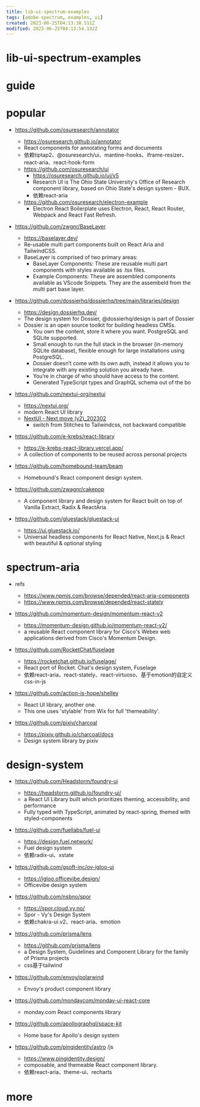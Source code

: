 ```yaml
---
title: lib-ui-spectrum-examples
tags: [adobe-spectrum, examples, ui]
created: 2023-06-25T04:13:38.511Z
modified: 2023-06-25T04:13:54.132Z
---
```


# lib-ui-spectrum-examples

# guide

# popular
- https://github.com/osuresearch/annotator
  - https://osuresearch.github.io/annotator
  - React components for annotating forms and documents
  - 依赖tiptap2、@osuresearch/ui、mantine-hooks、iframe-resizer、react-aria、react-hook-form
  - https://github.com/osuresearch/ui
    - https://osuresearch.github.io/ui/v5
    - Research UI is The Ohio State University's Office of Research component library, based on Ohio State's design system - BUX.
    - 依赖react-aria
  - https://github.com/osuresearch/electron-example
    - Electron React Boilerplate uses Electron, React, React Router, Webpack and React Fast Refresh.

- https://github.com/zwgnr/BaseLayer
  - https://baselayer.dev/
  - Re-usable multi part components built on React Aria and TailwindCSS.
  - BaseLayer is comprised of two primary areas:
    - BaseLayer Components: These are reusable multi part components with styles available as .tsx files.
    - Example Components: These are assembled components available as VScode Snippets. They are the assembeld from the multi part base layer.

- https://github.com/dossierhq/dossierhq/tree/main/libraries/design
  - https://design.dossierhq.dev/
  - The design system for Dossier, @dossierhq/design is part of Dossier
  - Dossier is an open source toolkit for building headless CMSs.
    - You own the content, store it where you want. PostgreSQL and SQLite supported.
    - Small enough to run the full stack in the browser (in-memory SQLite database), flexible enough for large installations using PostgreSQL.
    - Dossier doesn’t come with its own auth, instead it allows you to integrate with any existing solution you already have.
    - You’re in charge of who should have access to the content. 
    - Generated TypeScript types and GraphQL schema out of the bo

- https://github.com/nextui-org/nextui
  - https://nextui.org/
  - modern React UI library
  - [NextUI - Next move (v2)_202302](https://github.com/nextui-org/nextui/discussions/1035)
    - switch from Stitches to Tailwindcss, not backward compatible

- https://github.com/e-krebs/react-library
  - https://e-krebs-react-library.vercel.app/
  - A collection of components to be reused across personal projects

- https://github.com/homebound-team/beam
  - Homebound's React component design system.

- https://github.com/zwagnr/cakepop
  - A component library and design system for React built on top of Vanilla Extract, Radix & ReactAria.

- https://github.com/gluestack/gluestack-ui
  - https://ui.gluestack.io/
  - Universal headless components for React Native, Next.js & React with beautiful & optional styling
# spectrum-aria
- refs
  - https://www.npmjs.com/browse/depended/react-aria-components
  - https://www.npmjs.com/browse/depended/react-stately

- https://github.com/momentum-design/momentum-react-v2
  - https://momentum-design.github.io/momentum-react-v2/
  - a reusable React component library for Cisco's Webex web applications derived from Cisco's Momentum Design.

- https://github.com/RocketChat/fuselage
  - https://rocketchat.github.io/fuselage/
  - React port of Rocket. Chat's design system, Fuselage
  - 依赖react-aria、react-stately、react-virtuoso、基于emotion的自定义css-in-js

- https://github.com/action-is-hope/shelley
  - React UI library, another one. 
  - This one uses 'stylable' from Wix for full 'themeability'.

- https://github.com/pixiv/charcoal
  - https://pixiv.github.io/charcoal/docs
  - Design system library by pixiv
# design-system
- https://github.com/Headstorm/foundry-ui
  - https://headstorm.github.io/foundry-ui/
  - a React UI Library built which prioritizes theming, accessibility, and performance
  - Fully typed with TypeScript, animated by react-spring, themed with styled-components

- https://github.com/fuellabs/fuel-ui
  - https://design.fuel.network/
  - Fuel design system
  - 依赖radix-ui、xstate

- https://github.com/gsoft-inc/ov-igloo-ui
  - https://igloo.officevibe.design/
  - Officevibe design system

- https://github.com/nsbno/spor
  - https://spor.cloud.vy.no/
  - Spor - Vy's Design System
  - 依赖chakra-ui.v2、react-aria、emotion

- https://github.com/prisma/lens
  - https://github.com/prisma/lens
  - a Design System, Guidelines and Component Library for the family of Prisma projects
  - css基于tailwind

- https://github.com/envoy/polarwind
  - Envoy's product component library
- https://github.com/mondaycom/monday-ui-react-core
  - monday.com React components library
- https://github.com/apollographql/space-kit
  - Home base for Apollo's design system

- https://github.com/pingidentity/astro /js
  - https://www.pingidentity.design/
  - composable, and themeable React component library. 
  - 依赖react-aria、theme-ui、recharts
# more
